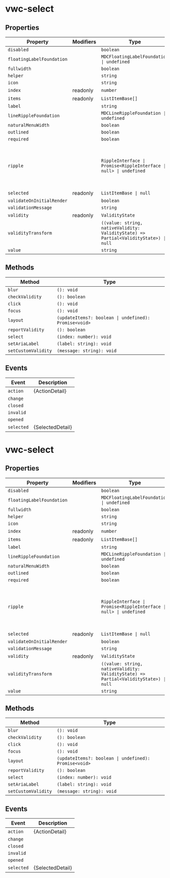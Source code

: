 # vwc-select

## Properties

| Property                  | Modifiers | Type                                             | Description                                      |
|---------------------------|-----------|--------------------------------------------------|--------------------------------------------------|
| `disabled`                |           | `boolean`                                        |                                                  |
| `floatingLabelFoundation` |           | `MDCFloatingLabelFoundation \| undefined`        |                                                  |
| `fullwidth`               |           | `boolean`                                        |                                                  |
| `helper`                  |           | `string`                                         |                                                  |
| `icon`                    |           | `string`                                         |                                                  |
| `index`                   | readonly  | `number`                                         |                                                  |
| `items`                   | readonly  | `ListItemBase[]`                                 |                                                  |
| `label`                   |           | `string`                                         |                                                  |
| `lineRippleFoundation`    |           | `MDCLineRippleFoundation \| undefined`           |                                                  |
| `naturalMenuWidth`        |           | `boolean`                                        |                                                  |
| `outlined`                |           | `boolean`                                        |                                                  |
| `required`                |           | `boolean`                                        |                                                  |
| `ripple`                  |           | `RippleInterface \| Promise<RippleInterface \| null> \| undefined` | Implement ripple getter for Ripple integration with mwc-formfield |
| `selected`                | readonly  | `ListItemBase \| null`                           |                                                  |
| `validateOnInitialRender` |           | `boolean`                                        |                                                  |
| `validationMessage`       |           | `string`                                         |                                                  |
| `validity`                | readonly  | `ValidityState`                                  |                                                  |
| `validityTransform`       |           | `((value: string, nativeValidity: ValidityState) => Partial<ValidityState>) \| null` |                                                  |
| `value`                   |           | `string`                                         |                                                  |

## Methods

| Method              | Type                                             |
|---------------------|--------------------------------------------------|
| `blur`              | `(): void`                                       |
| `checkValidity`     | `(): boolean`                                    |
| `click`             | `(): void`                                       |
| `focus`             | `(): void`                                       |
| `layout`            | `(updateItems?: boolean \| undefined): Promise<void>` |
| `reportValidity`    | `(): boolean`                                    |
| `select`            | `(index: number): void`                          |
| `setAriaLabel`      | `(label: string): void`                          |
| `setCustomValidity` | `(message: string): void`                        |

## Events

| Event      | Description      |
|------------|------------------|
| `action`   | {ActionDetail}   |
| `change`   |                  |
| `closed`   |                  |
| `invalid`  |                  |
| `opened`   |                  |
| `selected` | {SelectedDetail} |


# vwc-select

## Properties

| Property                  | Modifiers | Type                                             | Description                                      |
|---------------------------|-----------|--------------------------------------------------|--------------------------------------------------|
| `disabled`                |           | `boolean`                                        |                                                  |
| `floatingLabelFoundation` |           | `MDCFloatingLabelFoundation \| undefined`        |                                                  |
| `fullwidth`               |           | `boolean`                                        |                                                  |
| `helper`                  |           | `string`                                         |                                                  |
| `icon`                    |           | `string`                                         |                                                  |
| `index`                   | readonly  | `number`                                         |                                                  |
| `items`                   | readonly  | `ListItemBase[]`                                 |                                                  |
| `label`                   |           | `string`                                         |                                                  |
| `lineRippleFoundation`    |           | `MDCLineRippleFoundation \| undefined`           |                                                  |
| `naturalMenuWidth`        |           | `boolean`                                        |                                                  |
| `outlined`                |           | `boolean`                                        |                                                  |
| `required`                |           | `boolean`                                        |                                                  |
| `ripple`                  |           | `RippleInterface \| Promise<RippleInterface \| null> \| undefined` | Implement ripple getter for Ripple integration with mwc-formfield |
| `selected`                | readonly  | `ListItemBase \| null`                           |                                                  |
| `validateOnInitialRender` |           | `boolean`                                        |                                                  |
| `validationMessage`       |           | `string`                                         |                                                  |
| `validity`                | readonly  | `ValidityState`                                  |                                                  |
| `validityTransform`       |           | `((value: string, nativeValidity: ValidityState) => Partial<ValidityState>) \| null` |                                                  |
| `value`                   |           | `string`                                         |                                                  |

## Methods

| Method              | Type                                             |
|---------------------|--------------------------------------------------|
| `blur`              | `(): void`                                       |
| `checkValidity`     | `(): boolean`                                    |
| `click`             | `(): void`                                       |
| `focus`             | `(): void`                                       |
| `layout`            | `(updateItems?: boolean \| undefined): Promise<void>` |
| `reportValidity`    | `(): boolean`                                    |
| `select`            | `(index: number): void`                          |
| `setAriaLabel`      | `(label: string): void`                          |
| `setCustomValidity` | `(message: string): void`                        |

## Events

| Event      | Description      |
|------------|------------------|
| `action`   | {ActionDetail}   |
| `change`   |                  |
| `closed`   |                  |
| `invalid`  |                  |
| `opened`   |                  |
| `selected` | {SelectedDetail} |
